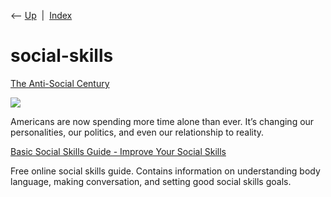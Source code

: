 <div class="nav">

⟵ [Up](index.html)  \|  [Index](index.html)

</div>

# social-skills

<div class="cards">

<div class="card">

<div class="card-title">

[The Anti-Social
Century](https://www.theatlantic.com/magazine/archive/2025/02/american-loneliness-personality-politics/681091/?gift=2iIN4YrefPjuvZ5d2Kh306GfMHHeYLsclQY0eLDfO88&utm_source=copy-link&utm_medium=social&utm_campaign=share)

</div>

<div class="card-image">

[![](https://cdn.theatlantic.com/thumbor/jFR0Fqb41zwCsi9O_PnypBhII7Y=/0x422:4718x2879/1200x625/media/img/2025/01/0225_AntiSocial_Openner/original.jpg)](https://www.theatlantic.com/magazine/archive/2025/02/american-loneliness-personality-politics/681091/?gift=2iIN4YrefPjuvZ5d2Kh306GfMHHeYLsclQY0eLDfO88&utm_source=copy-link&utm_medium=social&utm_campaign=share)

</div>

Americans are now spending more time alone than ever. It’s changing our
personalities, our politics, and even our relationship to reality.

</div>

<div class="card">

<div class="card-title">

[Basic Social Skills Guide - Improve Your Social
Skills](https://www.improveyoursocialskills.com/basic-social-skills-guide)

</div>

Free online social skills guide. Contains information on understanding
body language, making conversation, and setting good social skills
goals.

</div>

</div>
